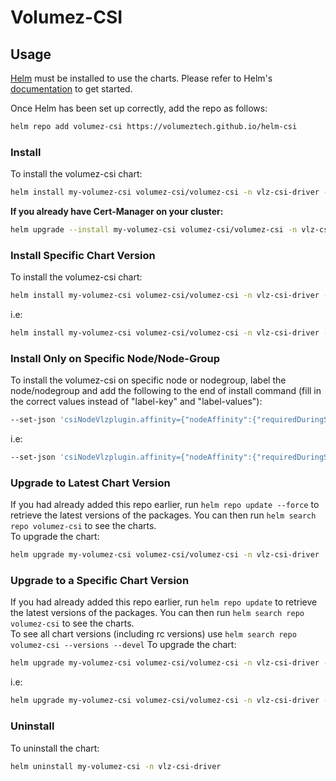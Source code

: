 # Volumez-CSI

## Usage

[Helm](https://helm.sh) must be installed to use the charts. Please refer to
Helm's [documentation](https://helm.sh/docs) to get started.

Once Helm has been set up correctly, add the repo as follows:

```bash
helm repo add volumez-csi https://volumeztech.github.io/helm-csi
```

### Install

To install the volumez-csi chart:

```bash
helm install my-volumez-csi volumez-csi/volumez-csi -n vlz-csi-driver --create-namespace --dependency-update
```

**If you already have Cert-Manager on your cluster:**

```bash
helm upgrade --install my-volumez-csi volumez-csi/volumez-csi -n vlz-csi-driver --create-namespace --dependency-update --set certmanager.enabled=false
```

### Install Specific Chart Version

To install the volumez-csi chart:
```bash
helm install my-volumez-csi volumez-csi/volumez-csi -n vlz-csi-driver --create-namespace --dependency-update --version VERSION_TAG
```
i.e:
```bash
helm install my-volumez-csi volumez-csi/volumez-csi -n vlz-csi-driver --create-namespace --dependency-update --version 1.22.0-rc.1
```

### Install Only on Specific Node/Node-Group

To install the volumez-csi on specific node or nodegroup, label the node/nodegroup and add the following to the end of install command (fill in the correct values instead of "label-key" and "label-values"):

```bash
--set-json 'csiNodeVlzplugin.affinity={"nodeAffinity":{"requiredDuringSchedulingIgnoredDuringExecution":{"nodeSelectorTerms":[{"matchExpressions":[{"key":"<label-key>","operator":"In","values":["<label-values>"]}]}]}}}'
```

i.e:

```bash
--set-json 'csiNodeVlzplugin.affinity={"nodeAffinity":{"requiredDuringSchedulingIgnoredDuringExecution":{"nodeSelectorTerms":[{"matchExpressions":[{"key":"nodepool-type","operator":"In","values":["app", "media"]}]}]}}}'
```

### Upgrade to Latest Chart Version

If you had already added this repo earlier, run `helm repo update --force` to retrieve the latest versions of the packages. 
You can then run `helm search repo volumez-csi` to see the charts.<br/>
To upgrade the chart:
  ```bash
  helm upgrade my-volumez-csi volumez-csi/volumez-csi -n vlz-csi-driver 
  ```

### Upgrade to a Specific Chart Version

If you had already added this repo earlier, run `helm repo update` to retrieve the latest versions of the packages. 
You can then run `helm search repo volumez-csi` to see the charts.<br/>
To see all chart versions (including rc versions) use `helm search repo volumez-csi --versions --devel`
To upgrade the chart:
  ```bash
  helm upgrade my-volumez-csi volumez-csi/volumez-csi -n vlz-csi-driver --version VERSION_TAG
  ```
i.e:
  ```bash
  helm upgrade my-volumez-csi volumez-csi/volumez-csi -n vlz-csi-driver --version 1.23.0-rc.1
  ```

### Uninstall

To uninstall the chart:

```bash
helm uninstall my-volumez-csi -n vlz-csi-driver
```
